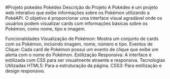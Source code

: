 #Projeto pokedex
Pokédex
Descrição do Projeto
A Pokédex é um projeto web interativo que exibe informações sobre os Pokémon utilizando a PokéAPI. O objetivo é proporcionar uma interface visual agradável onde os usuários podem visualizar cards com informações básicas sobre os Pokémon, como nome, tipo e imagem.

Funcionalidades
Visualização de Pokémon: Mostra um conjunto de cards com os Pokémon, incluindo imagem, nome, número e tipo.
Eventos de Clique: Cada card de Pokémon possui um evento de clique que exibe um alerta com o nome do Pokémon.
Estilização Responsiva: A interface é estilizada com CSS para ser visualmente atraente e responsiva.
Tecnologias Utilizadas
HTML5: Para a estruturação da página.
CSS3: Para estilização e design responsivo.
